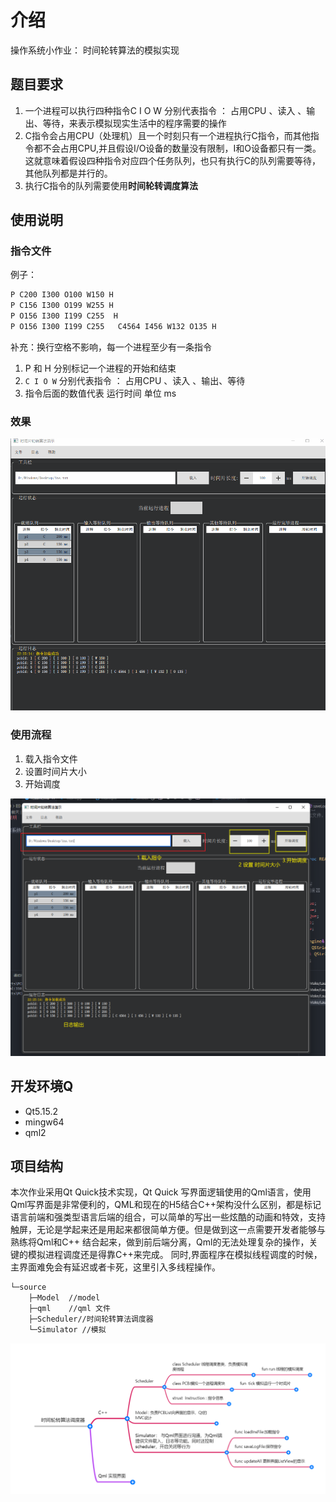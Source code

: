 # 介绍

操作系统小作业： 时间轮转算法的模拟实现


## 题目要求

1. 一个进程可以执行四种指令C I O W 分别代表指令 ： 占用CPU  、读入 、输出、等待，来表示模拟现实生活中的程序需要的操作
2. C指令会占用CPU（处理机）且一个时刻只有一个进程执行C指令，而其他指令都不会占用CPU,并且假设I/O设备的数量没有限制，I和O设备都只有一类。这就意味着假设四种指令对应四个任务队列，也只有执行C的队列需要等待，其他队列都是并行的。
3. 执行C指令的队列需要使用**时间轮转调度算法**
## 使用说明

### 指令文件

例子：

```tex
P C200 I300 O100 W150 H
P C156 I300 O199 W255 H
P O156 I300 I199 C255  H
P O156 I300 I199 C255   C4564 I456 W132 O135 H
```
补充：换行空格不影响，每一个进程至少有一条指令

1. P 和 H 分别标记一个进程的开始和结束
2. `C I O W` 分别代表指令 ： 占用CPU  、读入 、输出、等待
3. 指令后面的数值代表 运行时间 单位 ms

### 效果

![test](img/test.gif)

### 使用流程

1. 载入指令文件
2. 设置时间片大小
3. 开始调度

![image-20220524222638461](img/image-20220524222638461.png)



## 开发环境Q

- Qt5.15.2
- mingw64
- qml2

## 项目结构

本次作业采用Qt Quick技术实现，Qt Quick 写界面逻辑使用的Qml语言，使用Qml写界面是非常便利的，QML和现在的H5结合C++架构没什么区别，都是标记语言前端和强类型语言后端的组合，可以简单的写出一些炫酷的动画和特效，支持触屏，无论是学起来还是用起来都很简单方便。但是做到这一点需要开发者能够与熟练将Qml和C++ 结合起来，做到前后端分离，Qml的无法处理复杂的操作，关键的模拟进程调度还是得靠C++来完成。
同时,界面程序在模拟线程调度的时候，主界面难免会有延迟或者卡死，这里引入多线程操作。

```tex
└─source
    ├─Model  //model
    ├─qml    //qml 文件
    ├─Scheduler//时间轮转算法调度器
    └─Simulator //模拟
```

![大致结构](img/%E5%A4%A7%E8%87%B4%E7%BB%93%E6%9E%84.png)



